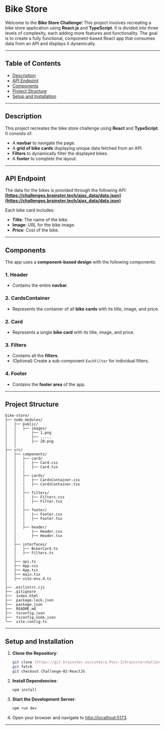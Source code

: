 # Bike Store

Welcome to the **Bike Store Challenge**! This project involves recreating a bike store application using **React.js** and **TypeScript**. It is divided into three levels of complexity, each adding more features and functionality. The goal is to create a fully functional, component-based React app that consumes data from an API and displays it dynamically.

---

## Table of Contents

- [Description](#description)
- [API Endpoint](#api-endpoint)
- [Components](#components)
- [Project Structure](#project-structure)
- [Setup and Installation](#setup-and-installation)

---

## Description

This project recreates the bike store challenge using **React** and **TypeScript**. It consists of:

- A **navbar** to navigate the page.
- A **grid of bike cards** displaying unique data fetched from an API.
- **Filters** to dynamically filter the displayed bikes.
- A **footer** to complete the layout.

---

## API Endpoint

The data for the bikes is provided through the following API:  
**[https://challenges.brainster.tech/ajax_data/data.json](https://challenges.brainster.tech/ajax_data/data.json)**

Each bike card includes:

- **Title**: The name of the bike.
- **Image**: URL for the bike image.
- **Price**: Cost of the bike.

---

## Components

The app uses a **component-based design** with the following components:

### 1. **Header**

- Contains the entire **navbar**.

### 2. **CardsContainer**

- Represents the container of all **bike cards** with its title, image, and price.

### 2. **Card**

- Represents a single **bike card** with its title, image, and price.

### 3. **Filters**

- Contains all the **filters**.
- (Optional) Create a sub-component `EachFilter` for individual filters.

### 4. **Footer**

- Contains the **footer area** of the app.

---

## Project Structure

```
bike-store/
├── node_modules/
│   ├── public/
│   │   ├── images/
│   │       ├── 1.png
│   │       ├── .....
│   │       ├── 20.png
│   │
├── src/
│   ├── components/
│   │   ├── card/
│   │   |   ├── Card.css
│   │   |   ├── Card.tsx
│   │   |
│   │   ├── cards/
│   │   |   ├── CardsContainer.css
│   │   |   ├── CardsContainer.tsx
│   │   |
│   │   ├── filters/
│   │   |   ├── Filters.css
│   │   |   ├── Filter.tsx
│   │   |
│   │   ├── footer/
│   │   |   ├── Footer.css
│   │   |   ├── Footer.tsx
│   │   |
│   │   ├── header/
│   │       ├── Header.css
│   │       ├── Header.tsx
│   │
│   ├── interfaces/
│   │   ├── BikerCard.ts
│   │   ├── Filters.ts
│   │
│   ├── api.ts
│   ├── App.css
│   ├── App.tsx
│   ├── main.tsx
│   ├── vite-env.d.ts
│
├── .esclintrc.cjs
├── .gitignore
├──  index.html
├──  package-lock.json
├──  package.json
├──  README.md
├──  tsconfig.json
├──  tsconfig.node.json
└──  vite.config.ts
```

---

## Setup and Installation

1. **Clone the Repository**:

   ```bash
   git clone [https://git.brainster.co/Lutmira.Peci-3/brainsterchallenges_lutmirapecife3]
   git fetch
   git checkout Challenge-02-ReactJS
   ```

2. **Install Dependencies**:

   ```bash
   npm install
   ```

3. **Start the Development Server**:

   ```bash
   npm run dev
   ```

4. Open your browser and navigate to [http://localhost:5173](http://localhost:5173).

---
